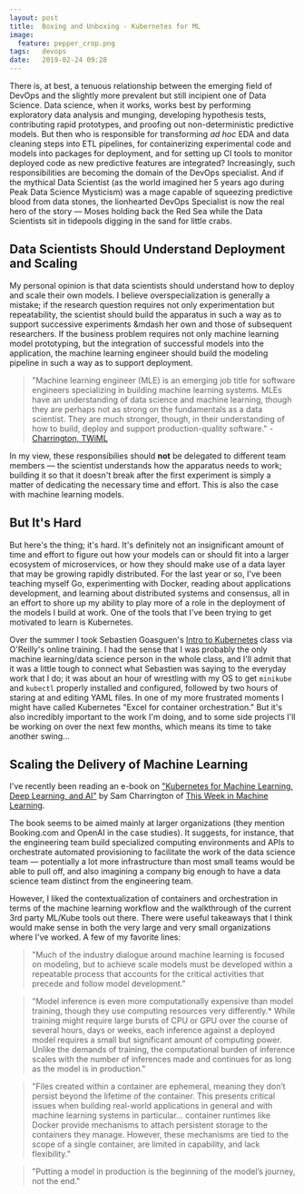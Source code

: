 ```yaml
---
layout: post
title:  Boxing and Unboxing - Kubernetes for ML
image:
  feature: pepper_crop.png
tags:   devops
date:   2019-02-24 09:28
---
```


There is, at best, a tenuous relationship between the emerging field of DevOps and the slightly more prevalent but still incipient one of Data Science. Data science, when it works, works best by performing exploratory data analysis and munging, developing hypothesis tests, contributing rapid prototypes, and proofing out non-deterministic predictive models. But then who is responsible for transforming *ad hoc* EDA and data cleaning steps into ETL pipelines, for containerizing experimental code and models into packages for deployment, and for setting up CI tools to monitor deployed code as new predictive features are integrated? Increasingly, such responsibilities are becoming the domain of the DevOps specialist. And if the mythical Data Scientist (as the world imagined her 5 years ago during Peak Data Science Mysticism) was a mage capable of squeezing predictive blood from data stones, the lionhearted DevOps Specialist is now the real hero of the story &mdash; Moses holding back the Red Sea while the Data Scientists sit in tidepools digging in the sand for little crabs. 

## Data Scientists Should Understand Deployment and Scaling

My personal opinion is that data scientists should understand how to deploy and scale their own models. I believe overspecialization is generally a mistake; if the research question requires not only experimentation but repeatability, the scientist should build the apparatus in such a way as to support successive experiments &mdash her own and those of subsequent researchers. If the business problem requires not only machine learning model prototyping, but the integration of successful models into the application, the machine learning engineer should build the modeling pipeline in such a way as to support deployment. 

> "Machine learning engineer (MLE) is an emerging job title for software engineers specializing in building machine learning systems. MLEs have an understanding of data science and machine learning, though they are perhaps not as strong on the fundamentals as a data scientist. They are much stronger, though, in their understanding of how to build, deploy and support production-quality software." - [Charrington, TWiML](https://twimlai.com/kubernetes/)

In my view, these responsibilies should **not** be delegated to different team members &mdash; the scientist understands how the apparatus needs to work; building it so that it doesn't break after the first experiment is simply a matter of dedicating the necessary time and effort. This is also the case with machine learning models.

## But It's Hard

But here's the thing; it's hard. It's definitely not an insignificant amount of time and effort to figure out how your models can or should fit into a larger ecosystem of microservices, or how they should make use of a data layer that may be growing rapidly distributed. For the last year or so, I've been teaching myself Go, experimenting with Docker, reading about applications development, and learning about distributed systems and consensus, all in an effort to shore up my ability to play more of a role in the deployment of the models I build at work. One of the tools that I've been trying to get motivated to learn is Kubernetes. 

Over the summer I took Sebastien Goasguen's [Intro to Kubernetes](https://learning.oreilly.com/live-training/courses/introduction-to-kubernetes/0636920264002/) class via O'Reilly's online training. I had the sense that I was probably the only machine learning/data science person in the whole class, and I'll admit that it was a little tough to connect what Sebastien was saying to the everyday work that I do; it was about an hour of wrestling with my OS to get `minikube` and `kubectl` properly installed and configured, followed by two hours of staring at and editing YAML files. In one of my more frustrated moments I might have called Kubernetes "Excel for container orchestration." But it's also incredibly important to the work I'm doing, and to some side projects I'll be working on over the next few months, which means its time to take another swing... 

## Scaling the Delivery of Machine Learning

I've recently been reading an e-book on ["Kubernetes for Machine Learning, Deep Learning, and AI"](https://twimlai.com/kubernetes/) by Sam Charrington of [This Week in Machine Learning](https://twimlai.com/). 

The book seems to be aimed mainly at larger organizations (they mention Booking.com and OpenAI in the case studies). It suggests, for instance, that the engineering team build specialized computing environments and APIs to orchestrate automated provisioning to facilitate the work of the data science team &mdash; potentially a lot more infrastructure than most small teams would be able to pull off, and also imagining a company big enough to have a data science team distinct from the engineering team. 

However, I liked the contextualization of containers and orchestration in terms of the machine learning workflow and the walkthrough of the current 3rd party ML/Kube tools out there. There were useful takeaways that I think would make sense in both the very large and very small organizations where I've worked. A few of my favorite lines:

> "Much of the industry dialogue around machine learning is focused on modeling, but to achieve scale models must be developed within a repeatable process that accounts for the critical activities that precede and follow model development."

> "Model inference is even more computationally expensive than model training, though they use computing resources very differently.* While training might require large bursts of CPU or GPU over the course of several hours, days or weeks, each inference against a deployed model requires a small but significant amount of computing power. Unlike the demands of training, the computational burden of inference scales with the number of inferences made and continues for as long as the model is in production."

> "Files created within a container are ephemeral, meaning they don’t persist beyond the lifetime of the container. This presents critical issues when building real-world applications in general and with machine learning systems in particular... container runtimes like Docker provide mechanisms to attach persistent storage to the containers they manage. However, these mechanisms are tied to the scope of a single container, are limited in capability, and lack flexibility."

> "Putting a model in production is the beginning of the model’s journey, not the end." 